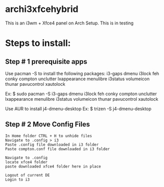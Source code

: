 # archi3xfcehybrid
This is an i3wm + Xfce4 panel on Arch Setup. 
This is in testing

# Steps to install:
## Step # 1 prerequisite apps
  Use pacman -S to install the following packages:
  i3-gaps dmenu i3lock feh conky compton unclutter lxappearance menulibre i3status volumeicon thunar pavucontrol xautolock

  Ex: $ sudo pacman -S i3-gaps dmenu i3lock feh conky compton unclutter lxappearance menulibre i3status volumeicon thunar   pavucontrol xautolock

  Use AUR to install j4-dmenu-desktop
  Ex: $ trizen -S j4-dmenu-desktop
  
  ## Step # 2 Move Config Files
  
    In Home folder CTRL + H to unhide files
    Navigate to .config > i3
    Paste .config file downloaded in i3 folder
    Paste compton.conf file downloaded in i3 folder
    
    Navigate to .config
    locate xfce4 folder
    paste downloaded xfce4 folder here in place
    
    Logout of current DE
    Login to i3
    
    
    


